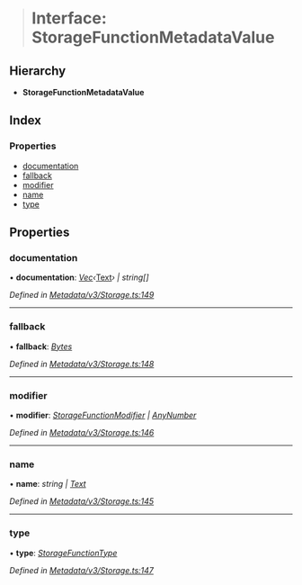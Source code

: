 > # Interface: StorageFunctionMetadataValue

## Hierarchy

* **StorageFunctionMetadataValue**

## Index

### Properties

* [documentation](_metadata_v3_storage_.storagefunctionmetadatavalue.md#documentation)
* [fallback](_metadata_v3_storage_.storagefunctionmetadatavalue.md#fallback)
* [modifier](_metadata_v3_storage_.storagefunctionmetadatavalue.md#modifier)
* [name](_metadata_v3_storage_.storagefunctionmetadatavalue.md#name)
* [type](_metadata_v3_storage_.storagefunctionmetadatavalue.md#type)

## Properties

###  documentation

• **documentation**: *[Vec](../classes/_codec_vec_.vec.md)‹*[Text](../classes/_primitive_text_.text.md)*› | string[]*

*Defined in [Metadata/v3/Storage.ts:149](https://github.com/polkadot-js/api/blob/400f33f/packages/types/src/Metadata/v3/Storage.ts#L149)*

___

###  fallback

• **fallback**: *[Bytes](../classes/_primitive_bytes_.bytes.md)*

*Defined in [Metadata/v3/Storage.ts:148](https://github.com/polkadot-js/api/blob/400f33f/packages/types/src/Metadata/v3/Storage.ts#L148)*

___

###  modifier

• **modifier**: *[StorageFunctionModifier](../classes/_metadata_v0_storage_.storagefunctionmodifier.md) | [AnyNumber](../modules/_types_.md#anynumber)*

*Defined in [Metadata/v3/Storage.ts:146](https://github.com/polkadot-js/api/blob/400f33f/packages/types/src/Metadata/v3/Storage.ts#L146)*

___

###  name

• **name**: *string | [Text](../classes/_primitive_text_.text.md)*

*Defined in [Metadata/v3/Storage.ts:145](https://github.com/polkadot-js/api/blob/400f33f/packages/types/src/Metadata/v3/Storage.ts#L145)*

___

###  type

• **type**: *[StorageFunctionType](../classes/_metadata_v3_storage_.storagefunctiontype.md)*

*Defined in [Metadata/v3/Storage.ts:147](https://github.com/polkadot-js/api/blob/400f33f/packages/types/src/Metadata/v3/Storage.ts#L147)*